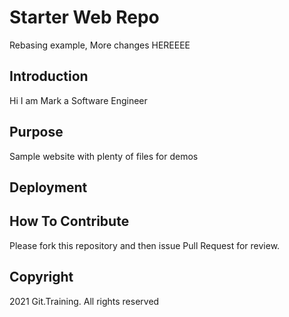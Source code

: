 # Starter Web Repo

Rebasing example, More changes HEREEEE

## Introduction
Hi I am Mark a Software Engineer

## Purpose

Sample website with plenty of files for demos

## Deployment

## How To Contribute
Please fork this repository and then issue Pull Request for review.
## Copyright

2021 Git.Training. All rights reserved